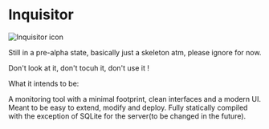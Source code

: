 # Inquisitor

![Inquisitor icon](https://i.imgur.com/3XZNDko.png)

Still in a pre-alpha state, basically just a skeleton atm, please ignore for now.

Don't look at it, don't tocuh it, don't use it !

What it intends to be:

A monitoring tool with a minimal footprint, clean interfaces and a modern UI. Meant to be easy to extend, modify and deploy. Fully statically compiled with the exception of SQLite for the server(to be changed in the future).
